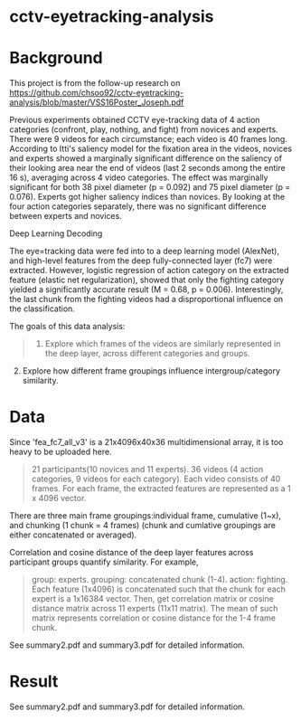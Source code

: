 # cctv-eyetracking-analysis

# Background

This project is from the follow-up research on https://github.com/chsoo92/cctv-eyetracking-analysis/blob/master/VSS16Poster_Joseph.pdf

Previous experiments obtained CCTV eye-tracking data of 4 action categories (confront, play, nothing, and fight) from novices and experts. There were 9 videos for each circumstance; each video is 40 frames long. According to Itti's saliency model for the fixation area in the videos, novices and experts showed a marginally significant difference on the saliency of their looking area near the end of videos (last 2 seconds among the entire 16 s), averaging across 4 video categories. The effect was marginally significant for both 38 pixel diameter (p = 0.092) and 75 pixel diameter (p = 0.076). Experts got higher saliency indices than novices. By looking at the four action categories separately, there was no significant difference between experts and novices.

Deep Learning Decoding

The eye=tracking data were fed into to a deep learning model (AlexNet), and high-level features from the deep fully-connected layer (fc7) were extracted. However, logistic regression of action category on the extracted feature (elastic net regularization), showed that only the fighting category yielded a significantly accurate result (M = 0.68, p = 0.006). Interestingly, the last chunk from the fighting videos had a disproportional influence on the classification.

The goals of this data analysis:
> 1. Explore which frames of the videos are similarly represented in the deep layer, across different categories and groups. 
2. Explore how different frame groupings influence intergroup/category similarity.

# Data

Since 'fea_fc7_all_v3' is a 21x4096x40x36 multidimensional array, it is too heavy to be uploaded here.
> 21 participants(10 novices and 11 experts).
>36 videos (4 action categories, 9 videos for each category).
>Each video consists of 40 frames.
>For each frame, the extracted features are represented as a 1 x 4096 vector.

There are three main frame groupings:individual frame, cumulative (1~x), and chunking (1 chunk = 4 frames) (chunk and cumlative groupings are either concatenated or averaged).

Correlation and cosine distance of the deep layer features across participant groups quantify similarity.
For example, 
> group: experts. grouping: concatenated chunk (1-4). action: fighting. Each feature (1x4096) is concatenated such that the chunk for each expert is a 1x16384 vector. Then, get correlation matrix or cosine distance matrix across 11 experts (11x11 matrix). The mean of such matrix represents correlation or cosine distance for the 1-4 frame chunk.

See summary2.pdf and summary3.pdf for detailed information.


# Result

See summary2.pdf and summary3.pdf for detailed information.






